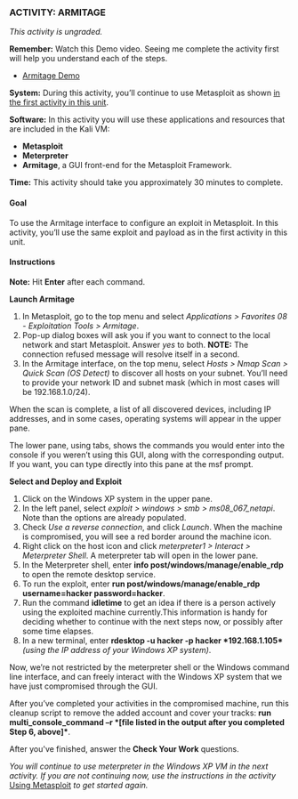 ### ACTIVITY: ARMITAGE

*This activity is ungraded.*

**Remember:** Watch this Demo video. Seeing me complete the activity first will help you understand each of the steps.

- [Armitage Demo](https://courses.edx.org/courses/course-v1:RITx+CYBER504x+3T2018/jump_to_id/7fec1b031a5646cf9b780b8682c6639c#e278ad4b06f642689553194615265558)

**System:** During this activity, you’ll continue to use Metasploit as shown [in the first activity in this unit](https://courses.edx.org/courses/course-v1:RITx+CYBER504x+3T2018/jump_to_id/4226c71eac07499bafd3e4de46462a09).

**Software:** In this activity you will use these applications and resources that are included in the Kali VM:

- **Metasploit**
- **Meterpreter**
- **Armitage**, a GUI front-end for the Metasploit Framework.

**Time:** This activity should take you approximately 30 minutes to complete.

#### Goal

To use the Armitage interface to configure an exploit in Metasploit. In this activity, you’ll use the same exploit and payload as in the first activity in this unit.

#### Instructions

**Note:** Hit **Enter** after each command.

**Launch Armitage**

1. In Metasploit, go to the top menu and select *Applications > Favorites 08 - Exploitation Tools > Armitage*.
2. Pop-up dialog boxes will ask you if you want to connect to the local network and start Metasploit. Answer *yes* to both.
   **NOTE:** The connection refused message will resolve itself in a second.
3. In the Armitage interface, on the top menu, select *Hosts > Nmap Scan > Quick Scan (OS Detect)* to discover all hosts on your subnet. You’ll need to provide your network ID and subnet mask (which in most cases will be 192.168.1.0/24).

When the scan is complete, a list of all discovered devices, including IP addresses, and in some cases, operating systems will appear in the upper pane.

The lower pane, using tabs, shows the commands you would enter into the console if you weren’t using this GUI, along with the corresponding output. If you want, you can type directly into this pane at the msf prompt.

**Select and Deploy and Exploit**

1. Click on the Windows XP system in the upper pane.
2. In the left panel, select *exploit > windows > smb > ms08_067_netapi*. Note than the options are already populated.
3. Check *Use a reverse connection*, and click *Launch*. When the machine is compromised, you will see a red border around the machine icon.
4. Right click on the host icon and click *meterpreter1 > Interact > Meterpreter Shell*. A meterpreter tab will open in the lower pane.
5. In the Meterpreter shell, enter **info post/windows/manage/enable_rdp** to open the remote desktop service.
6. To run the exploit, enter **run post/windows/manage/enable_rdp username=hacker password=hacker**.
7. Run the command **idletime** to get an idea if there is a person actively using the exploited machine currently.This information is handy for deciding whether to continue with the next steps now, or possibly after some time elapses.
8. In a new terminal, enter **rdesktop -u hacker -p hacker \*192.168.1.105\*** *(using the IP address of your Windows XP system)*.

Now, we’re not restricted by the meterpreter shell or the Windows command line interface, and can freely interact with the Windows XP system that we have just compromised through the GUI.

After you’ve completed your activities in the compromised machine, run this cleanup script to remove the added account and cover your tracks: **run multi_console_command –r \*[file listed in the output after you completed Step 6, above]\***.

After you've finished, answer the **Check Your Work** questions.

*You will continue to use meterpreter in the Windows XP VM in the next activity. If you are not continuing now, use the instructions in the activity* [Using Metasploit](https://courses.edx.org/courses/course-v1:RITx+CYBER504x+3T2018/jump_to_id/4226c71eac07499bafd3e4de46462a09) *to get started again.*